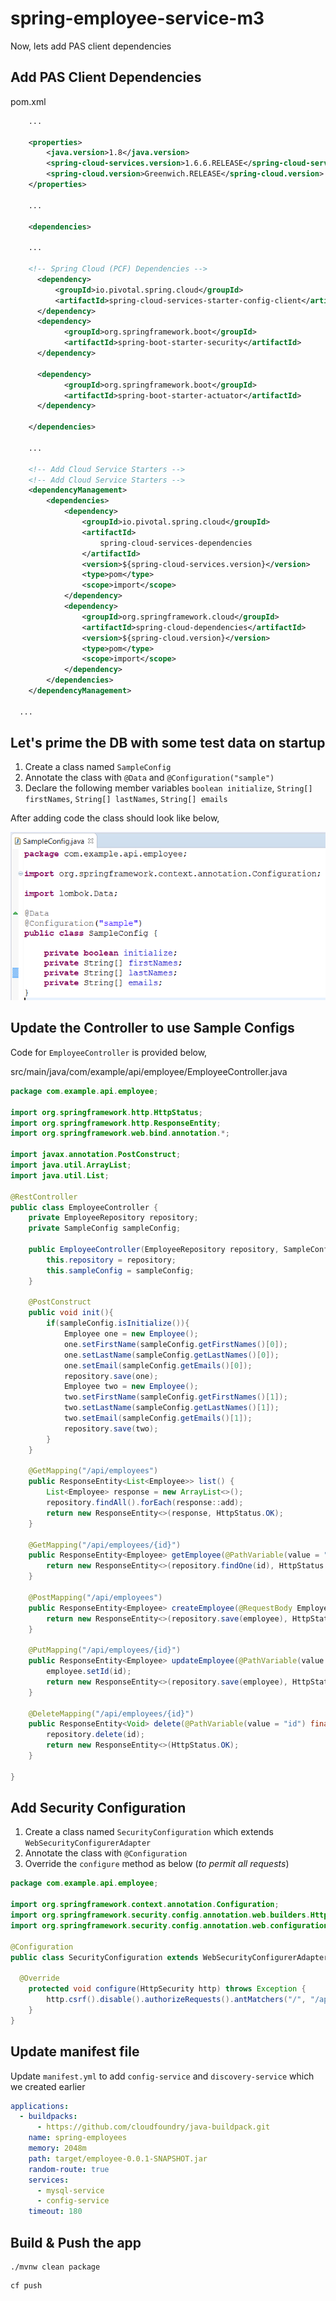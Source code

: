 # spring-employee-service-m3

Now, lets add PAS client dependencies

## Add PAS Client Dependencies

pom.xml

```xml
    ...

    <properties>
        <java.version>1.8</java.version>
        <spring-cloud-services.version>1.6.6.RELEASE</spring-cloud-services.version>
        <spring-cloud.version>Greenwich.RELEASE</spring-cloud.version>		
  	</properties>    

    ...

    <dependencies>

    ...

    <!-- Spring Cloud (PCF) Dependencies -->
      <dependency>
          <groupId>io.pivotal.spring.cloud</groupId>
          <artifactId>spring-cloud-services-starter-config-client</artifactId>
      </dependency>
      <dependency>
  			<groupId>org.springframework.boot</groupId>
  			<artifactId>spring-boot-starter-security</artifactId>
  	  </dependency>

	  <dependency>
			<groupId>org.springframework.boot</groupId>
			<artifactId>spring-boot-starter-actuator</artifactId>
	  </dependency>
	  
    </dependencies>

    ...

    <!-- Add Cloud Service Starters -->
	<!-- Add Cloud Service Starters -->
	<dependencyManagement>
		<dependencies>
			<dependency>
				<groupId>io.pivotal.spring.cloud</groupId>
				<artifactId>
					spring-cloud-services-dependencies
				</artifactId>
				<version>${spring-cloud-services.version}</version>
				<type>pom</type>
				<scope>import</scope>
			</dependency>
			<dependency>
				<groupId>org.springframework.cloud</groupId>
				<artifactId>spring-cloud-dependencies</artifactId>
				<version>${spring-cloud.version}</version>
				<type>pom</type>
				<scope>import</scope>
			</dependency>
		</dependencies>
	</dependencyManagement>

  ...
```

## Let's prime the DB with some test data on startup

1. Create a class named `SampleConfig`
2. Annotate the class with `@Data` and `@Configuration("sample")`
3. Declare the following member variables `boolean initialize`, `String[] firstNames`, `String[] lastNames`, `String[] emails`

After adding code the class should look like below,

![Local Image](/assets/sample-config.PNG)

## Update the Controller to use Sample Configs

Code for `EmployeeController` is provided below,

src/main/java/com/example/api/employee/EmployeeController.java

```java
package com.example.api.employee;

import org.springframework.http.HttpStatus;
import org.springframework.http.ResponseEntity;
import org.springframework.web.bind.annotation.*;

import javax.annotation.PostConstruct;
import java.util.ArrayList;
import java.util.List;

@RestController
public class EmployeeController {
    private EmployeeRepository repository;
    private SampleConfig sampleConfig;

    public EmployeeController(EmployeeRepository repository, SampleConfig sampleConfig) {
        this.repository = repository;
        this.sampleConfig = sampleConfig;
    }

    @PostConstruct
    public void init(){
        if(sampleConfig.isInitialize()){
            Employee one = new Employee();
            one.setFirstName(sampleConfig.getFirstNames()[0]);
            one.setLastName(sampleConfig.getLastNames()[0]);
            one.setEmail(sampleConfig.getEmails()[0]);
            repository.save(one);
            Employee two = new Employee();
            two.setFirstName(sampleConfig.getFirstNames()[1]);
            two.setLastName(sampleConfig.getLastNames()[1]);
            two.setEmail(sampleConfig.getEmails()[1]);
            repository.save(two);
        }
    }

    @GetMapping("/api/employees")
    public ResponseEntity<List<Employee>> list() {
        List<Employee> response = new ArrayList<>();
        repository.findAll().forEach(response::add);
        return new ResponseEntity<>(response, HttpStatus.OK);
    }

    @GetMapping("/api/employees/{id}")
    public ResponseEntity<Employee> getEmployee(@PathVariable(value = "id") final String id) {
        return new ResponseEntity<>(repository.findOne(id), HttpStatus.OK);
    }

    @PostMapping("/api/employees")
    public ResponseEntity<Employee> createEmployee(@RequestBody Employee employee) {
        return new ResponseEntity<>(repository.save(employee), HttpStatus.CREATED);
    }

    @PutMapping("/api/employees/{id}")
    public ResponseEntity<Employee> updateEmployee(@PathVariable(value = "id") final String id, @RequestBody Employee employee) {
        employee.setId(id);
        return new ResponseEntity<>(repository.save(employee), HttpStatus.OK);
    }

    @DeleteMapping("/api/employees/{id}")
    public ResponseEntity<Void> delete(@PathVariable(value = "id") final String id) {
        repository.delete(id);
        return new ResponseEntity<>(HttpStatus.OK);
    }

}
```
## Add Security Configuration

1. Create a class named `SecurityConfiguration` which extends `WebSecurityConfigurerAdapter`
2. Annotate the class with `@Configuration`
3. Override the `configure` method as below (_to permit all requests_)

```java
package com.example.api.employee;

import org.springframework.context.annotation.Configuration;
import org.springframework.security.config.annotation.web.builders.HttpSecurity;
import org.springframework.security.config.annotation.web.configuration.WebSecurityConfigurerAdapter;

@Configuration
public class SecurityConfiguration extends WebSecurityConfigurerAdapter {

  @Override
	protected void configure(HttpSecurity http) throws Exception {
		http.csrf().disable().authorizeRequests().antMatchers("/", "/api/**/*", "/employee/**/*").permitAll();
	}
}
```

## Update manifest file

Update `manifest.yml` to add `config-service` and `discovery-service` which we created earlier

```yaml
applications:
  - buildpacks:
      - https://github.com/cloudfoundry/java-buildpack.git
    name: spring-employees
    memory: 2048m
    path: target/employee-0.0.1-SNAPSHOT.jar
    random-route: true
    services:
      - mysql-service
      - config-service
    timeout: 180

```

## Build & Push the app

```
./mvnw clean package
```
```
cf push
```
